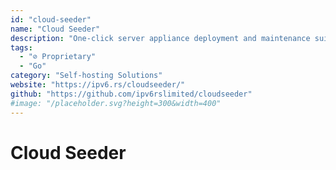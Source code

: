 ```yaml
---
id: "cloud-seeder"
name: "Cloud Seeder"
description: "One-click server appliance deployment and maintenance suite for Windows, MacOS and Linux."
tags:
  - "⊘ Proprietary"
  - "Go"
category: "Self-hosting Solutions"
website: "https://ipv6.rs/cloudseeder/"
github: "https://github.com/ipv6rslimited/cloudseeder"
#image: "/placeholder.svg?height=300&width=400"
---
```


# Cloud Seeder
